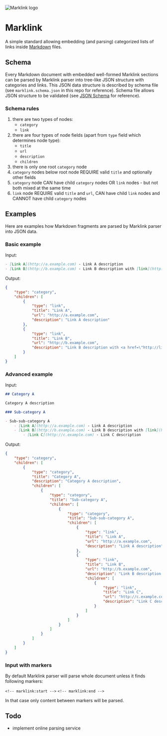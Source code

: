 ![Marklink logo](https://cdn.rawgit.com/kminek/marklink/master/media/marklink.logo.svg)

Marklink
========

A simple standard allowing embedding (and parsing) categorized lists of links 
inside [Markdown](https://en.wikipedia.org/wiki/Markdown) files.

Schema
------

Every Markdown document with embedded well-formed Marklink sections can be
parsed by Marklink parser into tree-like JSON structure with categories and
links. This JSON data structure is described by schema file (see 
`marklink.schema.json` in this repo for reference). Schema file allows
JSON structure to be validated (see [JSON Schema](http://json-schema.org/) 
for reference).

### Schema rules

1. there are two types of nodes: 
    - `category`
    - `link`
2. there are four types of node fields (apart from `type` field which 
   determines node type): 
    - `title`
    - `url` 
    - `description` 
    - `children`
3. there is only one root `category` node
4. `category` nodes below root node REQUIRE valid `title` and optionally other 
   fields
5. `category` node CAN have child `category` nodes OR `link` nodes - but not
   both mixed at the same time
6. `link` node REQUIRE valid `title` and `url`, CAN have child `link` nodes and 
   CANNOT have child `category` nodes

Examples
--------

Here are examples how Markdown fragments are parsed by Marklink parser into 
JSON data.

### Basic example

Input:

```markdown
- [Link A](http://a.example.com) - Link A description
- [Link B](http://b.example.com) - Link B description with [link](http://link.example.com)
```

Output:

```json
{
    "type": "category",
    "children": [
        {
            "type": "link",
            "title": "Link A",
            "url": "http://a.example.com",
            "description": "Link A description"
        },
        {
            "type": "link",
            "title": "Link B",
            "url": "http://b.example.com",
            "description": "Link B description with <a href=\"http://link.example.com\">link</a>"
        }
    ]
}
```

### Advanced example

Input:

```markdown
## Category A

Category A description

### Sub-category A

- Sub-sub-category A
    - [Link A](http://a.example.com) - Link A description
    - [Link B](http://b.example.com) - Link B description with [link](http://link.example.com)
        - [Link C](http://c.example.com) - Link C description
```

Output:

```json
{
    "type": "category",
    "children": [
        {
            "type": "category",
            "title": "Category A",
            "description": "Category A description",
            "children": [
                {
                    "type": "category",
                    "title": "Sub-category A",
                    "children": [
                        {
                            "type": "category",
                            "title": "Sub-sub-category A",
                            "children": [
                                {
                                    "type": "link",
                                    "title": "Link A",
                                    "url": "http://a.example.com",
                                    "description": "Link A description"
                                },
                                {
                                    "type": "link",
                                    "title": "Link B",
                                    "url": "http://b.example.com",
                                    "description": "Link B description with <a href=\"http://link.example.com\">link</a>",
                                    "children": [
                                        {
                                            "type": "link",
                                            "title": "Link C",
                                            "url": "http://c.example.com",
                                            "description": "Link C description",
                                        }
                                    ]
                                }
                            ]
                        }
                    ]
                }
            ]
        }
    ]
}
```

### Input with markers

By default Marklink parser will parse whole document unless it finds 
following markers:

`<!-- marklink:start -->`
`<!-- marklink:end -->`

In that case only content between markers will be parsed.

## Todo

- implement online parsing service
